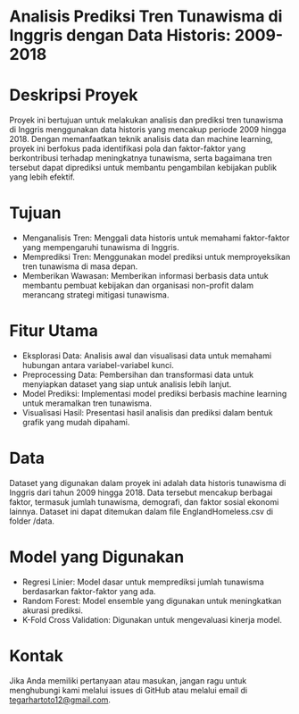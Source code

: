 # Analisis Prediksi Tren Tunawisma di Inggris dengan Data Historis: 2009-2018

# Deskripsi Proyek
Proyek ini bertujuan untuk melakukan analisis dan prediksi tren tunawisma di Inggris menggunakan data historis yang mencakup periode 2009 hingga 2018. Dengan memanfaatkan teknik analisis data dan machine learning, proyek ini berfokus pada identifikasi pola dan faktor-faktor yang berkontribusi terhadap meningkatnya tunawisma, serta bagaimana tren tersebut dapat diprediksi untuk membantu pengambilan kebijakan publik yang lebih efektif.

# Tujuan
- Menganalisis Tren: Menggali data historis untuk memahami faktor-faktor yang mempengaruhi tunawisma di Inggris.
- Memprediksi Tren: Menggunakan model prediksi untuk memproyeksikan tren tunawisma di masa depan.
- Memberikan Wawasan: Memberikan informasi berbasis data untuk membantu pembuat kebijakan dan organisasi non-profit dalam merancang strategi mitigasi tunawisma.

# Fitur Utama
- Eksplorasi Data: Analisis awal dan visualisasi data untuk memahami hubungan antara variabel-variabel kunci.
- Preprocessing Data: Pembersihan dan transformasi data untuk menyiapkan dataset yang siap untuk analisis lebih lanjut.
- Model Prediksi: Implementasi model prediksi berbasis machine learning untuk meramalkan tren tunawisma.
- Visualisasi Hasil: Presentasi hasil analisis dan prediksi dalam bentuk grafik yang mudah dipahami.

# Data
Dataset yang digunakan dalam proyek ini adalah data historis tunawisma di Inggris dari tahun 2009 hingga 2018. Data tersebut mencakup berbagai faktor, termasuk jumlah tunawisma, demografi, dan faktor sosial ekonomi lainnya. Dataset ini dapat ditemukan dalam file EnglandHomeless.csv di folder /data.

# Model yang Digunakan
- Regresi Linier: Model dasar untuk memprediksi jumlah tunawisma berdasarkan faktor-faktor yang ada.
- Random Forest: Model ensemble yang digunakan untuk meningkatkan akurasi prediksi.
- K-Fold Cross Validation: Digunakan untuk mengevaluasi kinerja model.

# Kontak
Jika Anda memiliki pertanyaan atau masukan, jangan ragu untuk menghubungi kami melalui issues di GitHub atau melalui email di tegarhartoto12@gmail.com.
